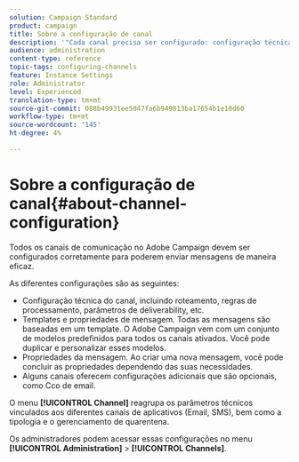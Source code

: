 ```yaml
---
solution: Campaign Standard
product: campaign
title: Sobre a configuração de canal
description: '"Cada canal precisa ser configurado: configuração técnica, propriedades da mensagem e modelos."'
audience: administration
content-type: reference
topic-tags: configuring-channels
feature: Instance Settings
role: Administrator
level: Experienced
translation-type: tm+mt
source-git-commit: 088b49931ee5047fa6b949813ba17654b1e10d60
workflow-type: tm+mt
source-wordcount: '145'
ht-degree: 4%

---
```



# Sobre a configuração de canal{#about-channel-configuration}

Todos os canais de comunicação no Adobe Campaign devem ser configurados corretamente para poderem enviar mensagens de maneira eficaz.

As diferentes configurações são as seguintes:

* Configuração técnica do canal, incluindo roteamento, regras de processamento, parâmetros de deliverability, etc.
* Templates e propriedades de mensagem. Todas as mensagens são baseadas em um template. O Adobe Campaign vem com um conjunto de modelos predefinidos para todos os canais ativados. Você pode duplicar e personalizar esses modelos.
* Propriedades da mensagem. Ao criar uma nova mensagem, você pode concluir as propriedades dependendo das suas necessidades.
* Alguns canais oferecem configurações adicionais que são opcionais, como Cco de email.

O menu **[!UICONTROL Channel]** reagrupa os parâmetros técnicos vinculados aos diferentes canais de aplicativos (Email, SMS), bem como a tipologia e o gerenciamento de quarentena.

Os administradores podem acessar essas configurações no menu **[!UICONTROL Administration]** > **[!UICONTROL Channels]**.
